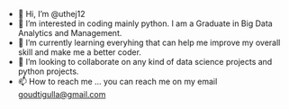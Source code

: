 - 👋 Hi, I’m @uthej12
- 👀 I’m interested in coding mainly python. I am a Graduate in Big Data Analytics and Management.
- 🌱 I’m currently learning everyhing that can help me improve my overall skill and make me a better coder.
- 💞️ I’m looking to collaborate on any kind of data science projects and python projects.
- 📫 How to reach me ... you can reach me on my email goudtigulla@gmail.com

<!---
uthej12/uthej12 is a ✨ special ✨ repository because its `README.md` (this file) appears on your GitHub profile.
You can click the Preview link to take a look at your changes.
--->
